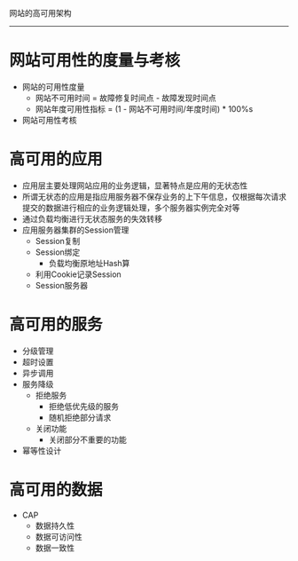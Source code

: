 网站的高可用架构

---

# 网站可用性的度量与考核

- 网站的可用性度量
    - 网站不可用时间 = 故障修复时间点 - 故障发现时间点
    - 网站年度可用性指标 = (1 - 网站不可用时间/年度时间) * 100%s
- 网站可用性考核

# 高可用的应用

- 应用层主要处理网站应用的业务逻辑，显著特点是应用的无状态性
- 所谓无状态的应用是指应用服务器不保存业务的上下午信息，仅根据每次请求提交的数据进行相应的业务逻辑处理，多个服务器实例完全对等
- 通过负载均衡进行无状态服务的失效转移
- 应用服务器集群的Session管理
    - Session复制
    - Session绑定
        - 负载均衡原地址Hash算
    - 利用Cookie记录Session
    - Session服务器

# 高可用的服务

- 分级管理
- 超时设置
- 异步调用
- 服务降级
    - 拒绝服务
        - 拒绝低优先级的服务
        - 随机拒绝部分请求
    - 关闭功能
        - 关闭部分不重要的功能
- 幂等性设计

# 高可用的数据

- CAP
    - 数据持久性
    - 数据可访问性
    - 数据一致性